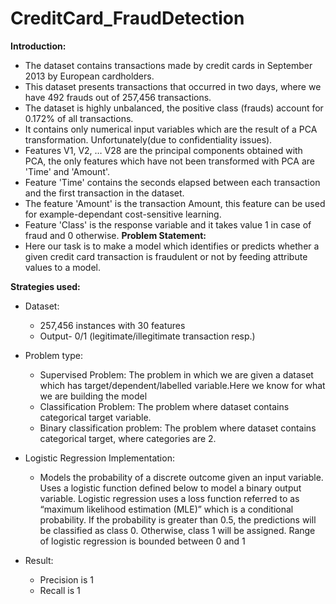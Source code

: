 # CreditCard_FraudDetection
**Introduction:** 

* The dataset contains transactions made by credit cards in September 2013 by European cardholders.
* This dataset presents transactions that occurred in two days, where we have 492 frauds out of 257,456 transactions. 
* The dataset is highly unbalanced, the positive class (frauds) account for 0.172% of all transactions.
* It contains only numerical input variables which are the result of a PCA transformation. Unfortunately(due to confidentiality issues).
*  Features V1, V2, … V28 are the principal components obtained with PCA, the only features which have not been transformed with PCA are 'Time' and 'Amount'. 
*  Feature 'Time' contains the seconds elapsed between each transaction and the first transaction in the dataset. 
*  The feature 'Amount' is the transaction Amount, this feature can be used for example-dependant cost-sensitive learning.
*   Feature 'Class' is the response variable and it takes value 1 in case of fraud and 0 otherwise.
**Problem Statement:**
* Here our task is to make a model which identifies or predicts whether a given credit card transaction is fraudulent or not by feeding attribute values to a model.

**Strategies used:**
* Dataset:
  - 257,456 instances with 30 features
  - Output- 0/1 (legitimate/illegitimate transaction resp.)
 

* Problem type:
  - Supervised Problem: The problem in which we are given a dataset which has target/dependent/labelled variable.Here we know for what we are building the model
  - Classification Problem: The problem where dataset contains categorical target variable.
  - Binary classification problem: The problem where dataset contains categorical target, where categories are 2.
* Logistic Regression Implementation:
  - Models the probability of a discrete outcome given an input variable. 
             Uses a logistic function defined below to model a binary output variable.
             Logistic regression uses a loss function referred to as “maximum likelihood estimation (MLE)” which is a conditional probability. If the probability is greater than 0.5, the predictions will be classified as class 0. Otherwise, class 1 will be assigned.
             Range of logistic regression is bounded between 0 and 1
* Result: 
  - Precision is 1
  - Recall is 1

